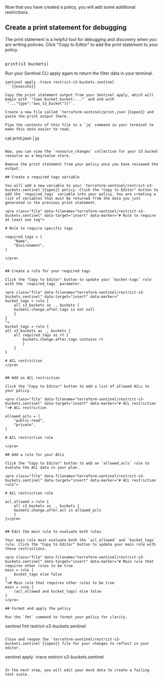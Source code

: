 Now that you have created a policy, you will add some additional restrictions.

## Create a print statement for debugging

The print statement is a helpful tool for debugging and discovery when you are writing policies. Click "Copy to Editor" to add the print statement to your policy.

<pre class="file" data-filename="terraform-sentinel/restrict-s3-buckets.sentinel" data-target="append">

print(s3_buckets)
</pre>

Run your Sentinel CLI apply again to return the filter data in your terminal.

```
sentinel apply -trace restrict-s3-buckets.sentinel
```{{execute}}

Copy the print statement output from your Sentinel apply, which will begin with `"{aws_bucket.bucket:..."` and end with `"..."type":"aws_s3_bucket")}"`.

Create a new file called `terraform-sentinel/print.json`{{open}} and paste the print output there.

Pipe the contents of this file to a `jq` command in your terminal to make this data easier to read.

```
cat print.json | jq
```{{execute}}

Now, you can view the `resource_changes` collection for your S3 bucket resource as a key/value store.

Remove the print statement from your policy once you have reviewed the output.

## Create a required tags variable

You will add a new variable to your `terraform-sentinel/restrict-s3-buckets.sentinel`{{open}} policy. Click the "Copy to Editor" button to add the `required_tags` variable into your policy. You are creating a list of variables that must be returned from the data you just generated in the previous print statement.

<pre class="file" data-filename="terraform-sentinel/restrict-s3-buckets.sentinel" data-target="insert" data-marker="# Rule to require at least one tag">

# Rule to require specific tags

required_tags = [
    "Name",
    "Environment",
]

</pre>


## Create a rule for your required tags

Click the "Copy to Editor" button to update your `bucket-tags` rule with the `required_tags` parameter.

<pre class="file" data-filename="terraform-sentinel/restrict-s3-buckets.sentinel" data-target="insert" data-marker="
bucket_tags = rule {
    all s3_buckets as _, buckets {
    buckets.change.after.tags is not null
    }
}
">
bucket_tags = rule {
all s3_buckets as _, buckets {
    all required_tags as rt {
        buckets.change.after.tags contains rt
        }
    }
}

# ACL restriction
</pre>


## Add an ACL restriction

Click the "Copy to Editor" button to add a list of allowed ACLs to your policy.

<pre class="file" data-filename="terraform-sentinel/restrict-s3-buckets.sentinel" data-target="insert" data-marker="# ACL restriction
"># ACL restriction

allowed_acls = [
	"public-read",
	"private",
]

# ACL restriction rule

</pre>

## Add a rule for your ACLs

Click the "Copy to Editor" button to add an `allowed_acls` rule to evalute the ACL data in your plan.

<pre class="file" data-filename="terraform-sentinel/restrict-s3-buckets.sentinel" data-target="insert" data-marker="# ACL restriction rule">

# ACL restriction rule

acl_allowed = rule {
	all s3_buckets as _, buckets {
	buckets.change.after.acl in allowed_acls
	}
}</pre>


## Edit the main rule to evaluate both rules

Your main rule must evaluate both the `acl_allowed` and `bucket_tags` rule. Click the "Copy to Editor" button to update your main rule with these restrictions.

<pre class="file" data-filename="terraform-sentinel/restrict-s3-buckets.sentinel" data-target="insert" data-marker="# Main rule that requires other rules to be true
main = rule {
    bucket_tags else false
}
"># Main rule that requires other rules to be true
main = rule {
    (acl_allowed and bucket_tags) else false
}
</pre>

## Format and apply the policy

Run the `fmt` command to format your policy for clarity.

```
sentinel fmt restrict-s3-buckets.sentinel
```{{execute}}

Close and reopen the `terraform-sentinel/restrict-s3-buckets.sentinel`{{open}} file for your changes to reflect in your editor.

```
sentinel apply -trace restrict-s3-buckets.sentinel
```{{execute}}

In the next step, you will edit your mock data to create a failing test suite.
